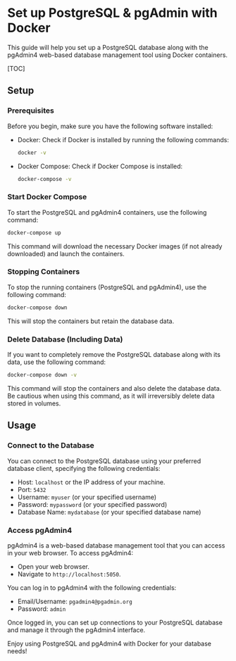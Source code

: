 # Set up PostgreSQL & pgAdmin with Docker

This guide will help you set up a PostgreSQL database along with the pgAdmin4 web-based database management tool using Docker containers.

[TOC]

## Setup

### Prerequisites

Before you begin, make sure you have the following software installed:

- Docker: Check if Docker is installed by running the following commands:

  ```bash
  docker -v
  ```

- Docker Compose: Check if Docker Compose is installed:

  ```bash
  docker-compose -v
  ```

### Start Docker Compose

To start the PostgreSQL and pgAdmin4 containers, use the following command:

```bash
docker-compose up
```

This command will download the necessary Docker images (if not already downloaded) and launch the containers.

### Stopping Containers

To stop the running containers (PostgreSQL and pgAdmin4), use the following command:

```bash
docker-compose down
```

This will stop the containers but retain the database data.

### Delete Database (Including Data)

If you want to completely remove the PostgreSQL database along with its data, use the following command:

```bash
docker-compose down -v
```

This command will stop the containers and also delete the database data. Be cautious when using this command, as it will irreversibly delete data stored in volumes.

## Usage

### Connect to the Database

You can connect to the PostgreSQL database using your preferred database client, specifying the following credentials:

- Host: `localhost` or the IP address of your machine.
- Port: `5432`
- Username: `myuser` (or your specified username)
- Password: `mypassword` (or your specified password)
- Database Name: `mydatabase` (or your specified database name)

### Access pgAdmin4

pgAdmin4 is a web-based database management tool that you can access in your web browser. To access pgAdmin4:

- Open your web browser.
- Navigate to `http://localhost:5050`.

You can log in to pgAdmin4 with the following credentials:

- Email/Username: `pgadmin4@pgadmin.org`
- Password: `admin`

Once logged in, you can set up connections to your PostgreSQL database and manage it through the pgAdmin4 interface.

Enjoy using PostgreSQL and pgAdmin4 with Docker for your database needs!
